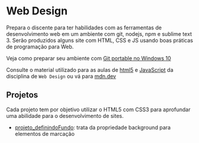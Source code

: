 # Web Design
Prepara o discente para ter habilidades com as ferramentas de desenvolvimento web em um ambiente com git, nodejs, npm e sublime text 3.
Serão produzidos alguns site com HTML, CSS e JS usando boas práticas de programação para Web.

Veja como preparar seu ambiente com [Git portable no Windows 10](https://youtu.be/CPPl0gNLYVg)

Consulte o material utilizado para as aulas de [html5](https://github.com/tmenegaz/webdesign/tree/master/html5/aula) e [JavaScript](https://github.com/tmenegaz/webdesign/tree/master/javaScript/aula) da disciplina de `Web Design` ou vá para [mdn.dev](https://mdn.dev)

## Projetos
Cada projeto tem por objetivo utilizar o HTML5 com CSS3 para aprofundar uma abilidade para o desenvolvimento de sites.
 
 - [projeto_definindoFundo](https://github.com/tmenegaz/webdesign/blob/master/projeto_1/html/index.html): trata da propriedade background para elementos de marcação





